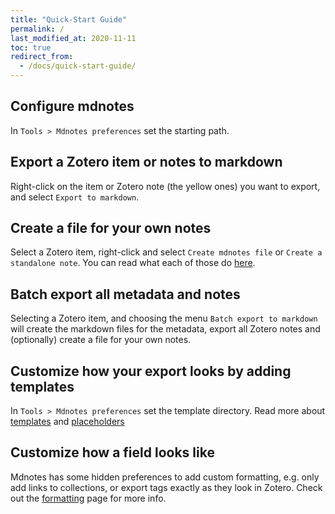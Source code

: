 ```yaml
---
title: "Quick-Start Guide"
permalink: /
last_modified_at: 2020-11-11
toc: true
redirect_from:
  - /docs/quick-start-guide/
---
```



## Configure mdnotes

In `Tools > Mdnotes preferences` set the starting path.

## Export a Zotero item or notes to markdown

Right-click on the item or Zotero note (the yellow ones) you want to export, and select `Export to markdown`.

## Create a file for your own notes

Select a Zotero item, right-click and select `Create mdnotes file` or `Create a standalone note`.
You can read what each of those do [here](/zotero-mdnotes/docs/templates/#mdnotes-default-template).

## Batch export all metadata and notes

Selecting a Zotero item, and choosing the menu `Batch export to markdown` will create the markdown files for the metadata, export all Zotero notes and (optionally) create a file for your own notes.

## Customize how your export looks by adding templates

In `Tools > Mdnotes preferences` set the template directory.
Read more about [templates](/zotero-mdnotes/docs/templates/) and [placeholders](/zotero-mdnotes/docs/placeholders/)

## Customize how a field looks like

Mdnotes has some hidden preferences to add custom formatting, e.g. only add links to collections, or export tags exactly as they look in Zotero. Check out the [formatting](/zotero-mdnotes/docs/formatting/) page for more info.
